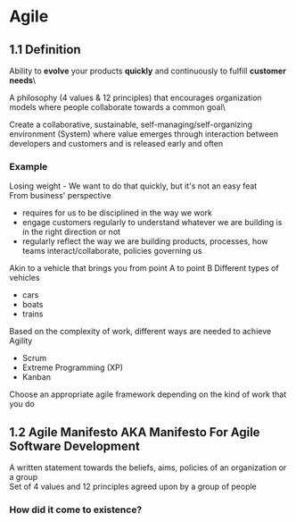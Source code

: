 # Agile
## 1.1 Definition
Ability to <b>evolve</b> your products <b>quickly</b> and continuously to fulfill <b>customer needs</b>\

A philosophy (4 values & 12 principles) that encourages organization models where people collaborate towards a common goal\

Create a collaborative, sustainable, self-managing/self-organizing environment (System) where value emerges through interaction between developers and customers and is released early and often

### Example
Losing weight - We want to do that quickly, but it's not an easy feat\
From business' perspective
- requires for us to be disciplined in the way we work
- engage customers regularly to understand whatever we are building is in the right direction or not
- regularly reflect the way we are building products, processes, how teams interact/collaborate, policies governing us

Akin to a vehicle that brings you from point A to point B
Different types of vehicles
- cars
- boats
- trains

Based on the complexity of work, different ways are needed to achieve Agility
- Scrum
- Extreme Programming (XP)
- Kanban

Choose an appropriate agile framework depending on the kind of work that you do

## 1.2 Agile Manifesto AKA Manifesto For Agile Software Development
A written statement towards the beliefs, aims, policies of an organization or a group\
Set of 4 values and 12 principles agreed upon by a group of people

### How did it come to existence?
